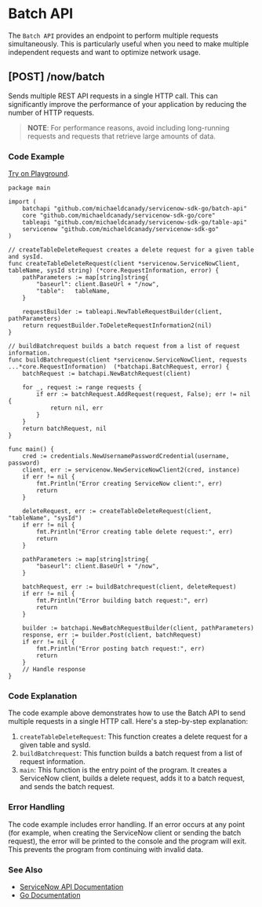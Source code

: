 # Batch API

The `Batch API` provides an endpoint to perform multiple requests simultaneously. This is particularly useful when you need to make multiple independent requests and want to optimize network usage.

## \[POST\] /now/batch

Sends multiple REST API requests in a single HTTP call. This can significantly improve the performance of your application by reducing the number of HTTP requests.

> **NOTE**: For performance reasons, avoid including long-running requests and requests that retrieve large amounts of data.

### Code Example

[Try on Playground](https://go.dev/play/p/ZED4jOzmNbE).

```golang
package main

import (
    batchapi "github.com/michaeldcanady/servicenow-sdk-go/batch-api"
    core "github.com/michaeldcanady/servicenow-sdk-go/core"
    tableapi "github.com/michaeldcanady/servicenow-sdk-go/table-api"
    servicenow "github.com/michaeldcanady/servicenow-sdk-go"
)

// createTableDeleteRequest creates a delete request for a given table and sysId.
func createTableDeleteRequest(client *servicenow.ServiceNowClient, tableName, sysId string) (*core.RequestInformation, error) {
    pathParameters := map[string]string{
        "baseurl": client.BaseUrl + "/now",
        "table":   tableName,
    }

    requestBuilder := tableapi.NewTableRequestBuilder(client, pathParameters)
    return requestBuilder.ToDeleteRequestInformation2(nil)
}

// buildBatchrequest builds a batch request from a list of request information.
func buildBatchrequest(client *servicenow.ServiceNowClient, requests ...*core.RequestInformation)  (*batchapi.BatchRequest, error) {
    batchRequest := batchapi.NewBatchRequest(client)

    for _, request := range requests {
        if err := batchRequest.AddRequest(request, False); err != nil {
            return nil, err
        }
    }
    return batchRequest, nil
}

func main() {
    cred := credentials.NewUsernamePasswordCredential(username, password)
    client, err := servicenow.NewServiceNowClient2(cred, instance)
    if err != nil {
        fmt.Println("Error creating ServiceNow client:", err)
        return
    }
    
    deleteRequest, err := createTableDeleteRequest(client, "tableName", "sysId")
    if err != nil {
        fmt.Println("Error creating table delete request:", err)
        return
    }

    pathParameters := map[string]string{
        "baseurl": client.BaseUrl + "/now",
    }

    batchRequest, err := buildBatchrequest(client, deleteRequest)
    if err != nil {
        fmt.Println("Error building batch request:", err)
        return
    }

    builder := batchapi.NewBatchRequestBuilder(client, pathParameters)
    response, err := builder.Post(client, batchRequest)
    if err != nil {
        fmt.Println("Error posting batch request:", err)
        return
    }
    // Handle response
}
```

### Code Explanation

The code example above demonstrates how to use the Batch API to send multiple requests in a single HTTP call. Here's a step-by-step explanation:

1. `createTableDeleteRequest`: This function creates a delete request for a given table and sysId.
2. `buildBatchrequest`: This function builds a batch request from a list of request information.
3. `main`: This function is the entry point of the program. It creates a ServiceNow client, builds a delete request, adds it to a batch request, and sends the batch request.

### Error Handling

The code example includes error handling. If an error occurs at any point (for example, when creating the ServiceNow client or sending the batch request), the error will be printed to the console and the program will exit. This prevents the program from continuing with invalid data.

### See Also

- [ServiceNow API Documentation](https://developer.servicenow.com/dev.do#!/reference/api/paris/rest/c_TableAPI)
- [Go Documentation](https://golang.org/doc/)
